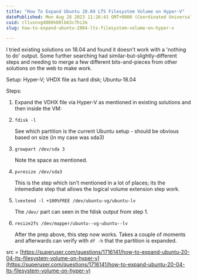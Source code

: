 ```yaml
---
title: "How To Expand Ubuntu 20.04 LTS Filesystem Volume on Hyper-V"
datePublished: Mon Aug 28 2023 11:26:43 GMT+0000 (Coordinated Universal Time)
cuid: cllusnvg4000k08lb63c7hi2m
slug: how-to-expand-ubuntu-2004-lts-filesystem-volume-on-hyper-v

---
```


I tried existing solutions on 18.04 and found it doesn't work with a 'nothing to do' output. Some further searching had similar-but-slightly-different steps and needing to merge a few different bits-and-pieces from other solutions on the web to make work.

Setup: Hyper-V; VHDX file as hard disk; Ubuntu-18.04

Steps:

1. Expand the VDHX file via Hyper-V as mentioned in existing solutions and then inside the VM:
    
2. `fdisk -l`
    
    See which partition is the current Ubuntu setup - should be obvious based on size (in my case was sda3)
    
3. `growpart /dev/sda 3`
    
    Note the space as mentioned.
    
4. `pvresize /dev/sda3`
    
    This is the step which isn't mentioned in a lot of places; its the intemediate step that allows the logical volume extension step work.
    
5. `lvextend -l +100%FREE /dev/ubuntu-vg/ubuntu-lv`
    
    The `/dev/` part can seen in the fdisk output from step 1.
    
6. `resize2fs /dev/mapper/ubuntu--vg-ubuntu--lv`
    
    After the prep above, this step now works. Takes a couple of moments and afterwards can verify with `df -h` that the partition is expanded.
    

src = [https://superuser.com/questions/1716141/how-to-expand-ubuntu-20-04-lts-filesystem-volume-on-hyper-v](https://superuser.com/questions/1716141/how-to-expand-ubuntu-20-04-lts-filesystem-volume-on-hyper-v)